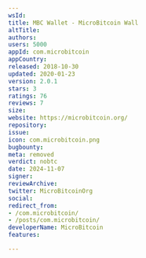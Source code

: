 ```yaml
---
wsId: 
title: MBC Wallet - MicroBitcoin Wall
altTitle: 
authors: 
users: 5000
appId: com.microbitcoin
appCountry: 
released: 2018-10-30
updated: 2020-01-23
version: 2.0.1
stars: 3
ratings: 76
reviews: 7
size: 
website: https://microbitcoin.org/
repository: 
issue: 
icon: com.microbitcoin.png
bugbounty: 
meta: removed
verdict: nobtc
date: 2024-11-07
signer: 
reviewArchive: 
twitter: MicroBitcoinOrg
social: 
redirect_from:
- /com.microbitcoin/
- /posts/com.microbitcoin/
developerName: MicroBitcoin
features: 

---
```



